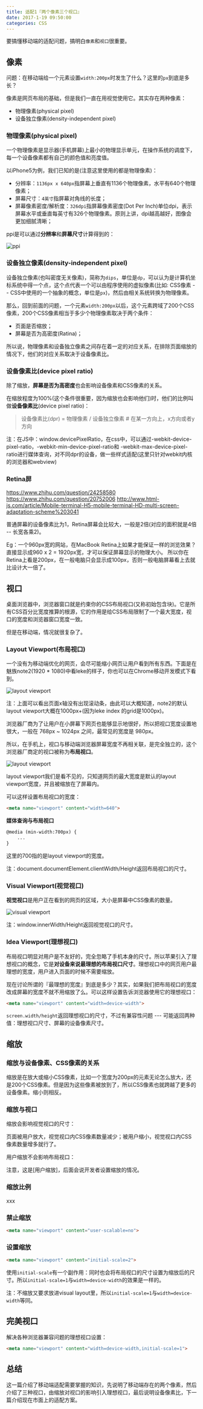 ```yaml
---
title: 适配1『两个像素三个视口』
date: 2017-1-19 09:50:00
categories: CSS
---
```



要搞懂移动端的适配问题，搞明白`像素`和`视口`很重要。


## 像素

问题：在移动端给一个元素设置`width:200px`时发生了什么？这里的`px`到底是多长？

像素是网页布局的基础，但是我们一直在用视觉使用它。其实存在两种像素：

* 物理像素(physical pixel)
* 设备独立像素(density-independent pixel)

<!--more-->

### 物理像素(physical pixel)

一个物理像素是显示器(手机屏幕)上最小的物理显示单元，在操作系统的调度下，每一个设备像素都有自己的颜色值和亮度值。

以iPhone5为例，我们已知的是(注意这里使用的都是物理像素)：

* 分辨率：`1136px x 640px`指屏幕上垂直有1136个物理像素，水平有640个物理像素；
* 屏幕尺寸：`4英寸`指屏幕对角线的长度；
* 屏幕像素密度/解析度：`326dpi`指屏幕像素密度(Dot Per Inch)单位dpi，表示屏幕水平或垂直每英寸有326个物理像素。原则上讲，dpi越高越好，图像会更加细腻清晰；

ppi是可以通过**分辨率**和**屏幕尺寸**计算得到的：

![ppi](../../resources/css/ppi.png)

### 设备独立像素(density-independent pixel)

设备独立像素(也叫密度无关像素)，简称为`dips`，单位是`dp`，可以认为是计算机坐标系统中得一个点，这个点代表一个可以由程序使用的虚拟像素(比如: CSS像素 -- CSS中使用的一个抽象的概念，单位是`px`)，然后由相关系统转换为物理像素。

那么，回到前面的问题，一个元素`width:200px`以后，这个元素跨域了200个CSS像素，200个CSS像素相当于多少个物理像素取决于两个条件：

* 页面是否缩放；
* 屏幕是否为高密度(Ratina)；

所以说，物理像素和设备独立像素之间存在着一定的对应关系，在排除页面缩放的情况下，他们的对应关系取决于设备像素比。

### 设备像素比(device pixel ratio)

除了缩放，**屏幕是否为高密度**也会影响设备像素和CSS像素的关系。

在缩放程度为100%(这个条件很重要，因为缩放也会影响他们)时，他们的比例叫做**设备像素比**(device pixel ratio)：

> 设备像素比(dpr) = 物理像素 / 设备独立像素   # 在某一方向上，x方向或者y方向

注：在JS中：window.devicePixelRatio，在css中，可以通过-webkit-device-pixel-ratio，-webkit-min-device-pixel-ratio和  -webkit-max-device-pixel-ratio进行媒体查询，对不同dpr的设备，做一些样式适配(这里只针对webkit内核的浏览器和webview)

### Retina屏

https://www.zhihu.com/question/24258580
https://www.zhihu.com/question/20752006
http://www.html-js.com/article/Mobile-terminal-H5-mobile-terminal-HD-multi-screen-adaptation-scheme%203041

普通屏幕的设备像素比为1，Retina屏幕会比较大，一般是2倍(对应的面积就是4倍 -- 长宽各乘2)。

Eg：一个960px宽的网站，在MacBook Retina上如果才能保证一样的浏览效果？
直接显示成960 x 2 = 1920px宽，才可以保证屏幕显示的物理大小。
所以你在Retina上看是200px，在一般电脑只会显示成100px，否则一般电脑屏幕看上去就比设计大一倍了。


## 视口

桌面浏览器中，浏览器窗口就是约束你的CSS布局视口(又称初始包含块)。它是所有CSS百分比宽度推算的根源，它的作用是给CSS布局限制了一个最大宽度，视口的宽度和浏览器窗口宽度一致。

但是在移动端，情况就很复杂了。

### Layout Viewport(布局视口)

一个没有为移动端优化的网页，会尽可能缩小网页让用户看到所有东西。下面是在魅族note2(1920 * 1080)中看leke的样子，你也可以在Chrome移动开发模式下看到。

![layout viewport](../../resources/css/leke.jpg)

注：上面可以看出页面x轴没有出现滚动条，由此可以大概知道，note2的默认layout viewport大概在1000px+(因为leke index 的grid是1000px)。

浏览器厂商为了让用户在小屏幕下网页也能够显示地很好，所以把视口宽度设置地很大，一般在 768px ~ 1024px 之间，最常见的宽度是 980px。

所以，在手机上，视口与移动端浏览器屏幕宽度不再相关联，是完全独立的，这个浏览器厂商定的视口被称为**布局视口**。

![layout viewport](../../resources/css/layoutviewport.png)

layout viewport我们是看不见的，只知道网页的最大宽度是默认的layout viewport宽度，并且被缩放在了屏幕内。

可以这样设置布局视口的宽度：

```HTML
<meta name="viewport" content="width=640">
```

**媒体查询与布局视口**

```HTML
@media (min-width:700px) {
    ...
}
```

这里的700指的是layout viewport的宽度。

注：document.documentElement.clientWidth/Height返回布局视口的尺寸。

### Visual Viewport(视觉视口)

**视觉视口**是用户正在看到的网页的区域，大小是屏幕中CSS像素的数量。

![visual viewport](../../resources/css/visualviewport.png)

注：window.innerWidth/Height返回视觉视口的尺寸。

### Idea Viewport(理想视口)

布局视口明显对用户是不友好的，完全忽略了手机本身的尺寸。所以苹果引入了理想视口的概念，它是**对设备来说最理想的布局视口尺寸**。理想视口中的网页用户最理想的宽度，用户进入页面的时候不需要缩放。

现在讨论所谓的『最理想的宽度』到底是多少？其实，如果我们把布局视口的宽度改成屏幕的宽度不就不用缩放了么。可以这样设置告诉浏览器使用它的理想视口：

```HTML
<meta name="viewport" content="width=device-width">
```

`screen.width/height`返回理想视口的尺寸，不过有兼容性问题 --- 可能返回两种值：理想视口尺寸、屏幕的设备像素尺寸。


## 缩放

### 缩放与设备像素、CSS像素的关系

缩放是在放大或缩小CSS像素，比如一个宽度为200px的元素无论怎么放大，还是200个CSS像素。但是因为这些像素被放到了，所以CSS像素也就跨越了更多的设备像素。缩小则相反。

### 缩放与视口

缩放会影响视觉视口的尺寸：

页面被用户放大，视觉视口内CSS像素数量减少；被用户缩小，视觉视口内CSS像素数量增多就行了。

用户缩放不会影响布局视口：

注意，这是[用户缩放]，后面会说开发者设置缩放的情况。

### 缩放比例

xxx

### 禁止缩放

```HTML
<meta name="viewport" content="user-scalable=no">
```

### 设置缩放

```HTML
<meta name="viewport" content="initial-scale=2">
```

使用`initial-scale`有一个副作用：同时也会将布局视口的尺寸设置为缩放后的尺寸。所以`initial-scale=1`与`width=device-width`的效果是一样的。

注：不缩放又要求放进visual layout里，所以`initial-scale=1`与`width=device-width`等同。


## 完美视口

解决各种浏览器兼容问题的理想视口设置：

```HTML
<meta name="viewport" content="width=device-width,initial-scale=1">
```


## 总结

这一篇介绍了移动端适配需要掌握的知识，先说明了移动端存在的两个像素，然后介绍了三种视口，由缩放对视口的影响引入理想视口，最后说明设备像素比，下一篇介绍现在市面上的适配方案。
